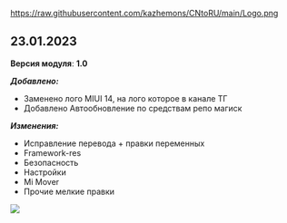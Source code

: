 https://raw.githubusercontent.com/kazhemons/CNtoRU/main/Logo.png

## 23.01.2023 ##

**Версия модуля**: **1.0**

***Добавлено:***
- Заменено лого MIUI 14, на лого которое в канале ТГ
- Добавлено Автообновление по средствам репо магиск

***Изменения:***
- Исправление перевода + правки переменных
- Framework-res
- Безопасность
- Настройки
- Mi Mover
- Прочие мелкие правки

<a href=" https://t.me/mgCNtoRU"><img src="https://img.shields.io/badge/Telegram-Channel-blue?longCache=true&style=flat"> </a>
